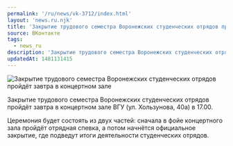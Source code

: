 ```yaml
---
permalink: '/ru/news/vk-3712/index.html'
layout: 'news.ru.njk'
title: 'Закрытие трудового семестра Воронежских студенческих отрядов пройдёт завтра в концертном зале В'
source: ВКонтакте
tags:
  - news_ru
description: 'Закрытие трудового семестра Воронежских студенческих отрядов пройдёт завтра в концертном зале'
updatedAt: 1481131415
---
```

![Закрытие трудового семестра Воронежских студенческих отрядов пройдёт завтра в концертном зале](https://sun9-39.userapi.com/impf/c637924/v637924481/1d993/RJiyEltiVDA.jpg?size=1152x768&quality=96&proxy=1&sign=890b11f1e3006676322517469d992be6&c_uniq_tag=uV8m2FR2DVjixxGX4s4WattW_490_ucjXvlnZZudjFI&type=album)

Закрытие трудового семестра Воронежских студенческих отрядов пройдёт завтра в концертном зале ВГУ (ул. Хользунова, 40а) в 17.00.

Церемония будет состоять из двух частей: сначала в фойе концертного зала пройдёт отрядная спевка, а потом начнётся официальное закрытие, где подведут итоги деятельности студенческих отрядов.
